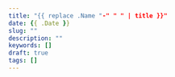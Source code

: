 ```yaml
---
title: "{{ replace .Name "-" " " | title }}"
date: {{ .Date }}
slug: ""
description: ""
keywords: []
draft: true
tags: []
---
```



